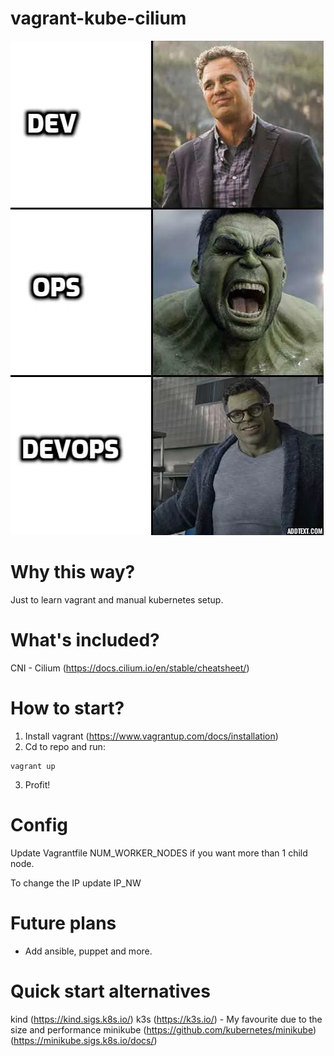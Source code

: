 # vagrant-kube-cilium
![error](images/devops-meme.webp)

# Why this way?
Just to learn vagrant and manual kubernetes setup.

# What's included?
CNI - Cilium (https://docs.cilium.io/en/stable/cheatsheet/)

# How to start?
1. Install vagrant (https://www.vagrantup.com/docs/installation)
2. Cd to repo and run:
```
vagrant up
```
3. Profit!

# Config
Update Vagrantfile NUM_WORKER_NODES if you want more than 1 child node.

To change the IP update IP_NW

# Future plans
- Add ansible, puppet and more.

# Quick start alternatives
kind (https://kind.sigs.k8s.io/)
k3s (https://k3s.io/) - My favourite due to the size and performance
minikube (https://github.com/kubernetes/minikube) (https://minikube.sigs.k8s.io/docs/)